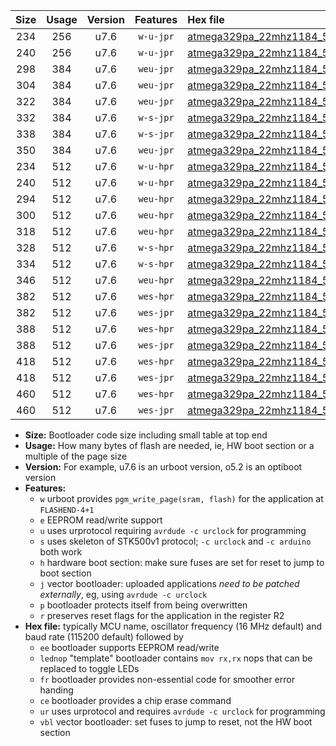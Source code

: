 |Size|Usage|Version|Features|Hex file|
|:-:|:-:|:-:|:-:|:--|
|234|256|u7.6|`w-u-jpr`|[atmega329pa_22mhz1184_57600bps_ur_vbl.hex](https://raw.githubusercontent.com/stefanrueger/urboot/main/bootloaders/atmega329pa/fcpu_22mhz1184/57600_bps/atmega329pa_22mhz1184_57600bps_ur_vbl.hex)|
|240|256|u7.6|`w-u-jpr`|[atmega329pa_22mhz1184_57600bps_lednop_ur_vbl.hex](https://raw.githubusercontent.com/stefanrueger/urboot/main/bootloaders/atmega329pa/fcpu_22mhz1184/57600_bps/atmega329pa_22mhz1184_57600bps_lednop_ur_vbl.hex)|
|298|384|u7.6|`weu-jpr`|[atmega329pa_22mhz1184_57600bps_ee_ur_vbl.hex](https://raw.githubusercontent.com/stefanrueger/urboot/main/bootloaders/atmega329pa/fcpu_22mhz1184/57600_bps/atmega329pa_22mhz1184_57600bps_ee_ur_vbl.hex)|
|304|384|u7.6|`weu-jpr`|[atmega329pa_22mhz1184_57600bps_ee_lednop_ur_vbl.hex](https://raw.githubusercontent.com/stefanrueger/urboot/main/bootloaders/atmega329pa/fcpu_22mhz1184/57600_bps/atmega329pa_22mhz1184_57600bps_ee_lednop_ur_vbl.hex)|
|322|384|u7.6|`weu-jpr`|[atmega329pa_22mhz1184_57600bps_ee_lednop_fr_ur_vbl.hex](https://raw.githubusercontent.com/stefanrueger/urboot/main/bootloaders/atmega329pa/fcpu_22mhz1184/57600_bps/atmega329pa_22mhz1184_57600bps_ee_lednop_fr_ur_vbl.hex)|
|332|384|u7.6|`w-s-jpr`|[atmega329pa_22mhz1184_57600bps_vbl.hex](https://raw.githubusercontent.com/stefanrueger/urboot/main/bootloaders/atmega329pa/fcpu_22mhz1184/57600_bps/atmega329pa_22mhz1184_57600bps_vbl.hex)|
|338|384|u7.6|`w-s-jpr`|[atmega329pa_22mhz1184_57600bps_lednop_vbl.hex](https://raw.githubusercontent.com/stefanrueger/urboot/main/bootloaders/atmega329pa/fcpu_22mhz1184/57600_bps/atmega329pa_22mhz1184_57600bps_lednop_vbl.hex)|
|350|384|u7.6|`weu-jpr`|[atmega329pa_22mhz1184_57600bps_ee_lednop_fr_ce_ur_vbl.hex](https://raw.githubusercontent.com/stefanrueger/urboot/main/bootloaders/atmega329pa/fcpu_22mhz1184/57600_bps/atmega329pa_22mhz1184_57600bps_ee_lednop_fr_ce_ur_vbl.hex)|
|234|512|u7.6|`w-u-hpr`|[atmega329pa_22mhz1184_57600bps_ur.hex](https://raw.githubusercontent.com/stefanrueger/urboot/main/bootloaders/atmega329pa/fcpu_22mhz1184/57600_bps/atmega329pa_22mhz1184_57600bps_ur.hex)|
|240|512|u7.6|`w-u-hpr`|[atmega329pa_22mhz1184_57600bps_lednop_ur.hex](https://raw.githubusercontent.com/stefanrueger/urboot/main/bootloaders/atmega329pa/fcpu_22mhz1184/57600_bps/atmega329pa_22mhz1184_57600bps_lednop_ur.hex)|
|294|512|u7.6|`weu-hpr`|[atmega329pa_22mhz1184_57600bps_ee_ur.hex](https://raw.githubusercontent.com/stefanrueger/urboot/main/bootloaders/atmega329pa/fcpu_22mhz1184/57600_bps/atmega329pa_22mhz1184_57600bps_ee_ur.hex)|
|300|512|u7.6|`weu-hpr`|[atmega329pa_22mhz1184_57600bps_ee_lednop_ur.hex](https://raw.githubusercontent.com/stefanrueger/urboot/main/bootloaders/atmega329pa/fcpu_22mhz1184/57600_bps/atmega329pa_22mhz1184_57600bps_ee_lednop_ur.hex)|
|318|512|u7.6|`weu-hpr`|[atmega329pa_22mhz1184_57600bps_ee_lednop_fr_ur.hex](https://raw.githubusercontent.com/stefanrueger/urboot/main/bootloaders/atmega329pa/fcpu_22mhz1184/57600_bps/atmega329pa_22mhz1184_57600bps_ee_lednop_fr_ur.hex)|
|328|512|u7.6|`w-s-hpr`|[atmega329pa_22mhz1184_57600bps.hex](https://raw.githubusercontent.com/stefanrueger/urboot/main/bootloaders/atmega329pa/fcpu_22mhz1184/57600_bps/atmega329pa_22mhz1184_57600bps.hex)|
|334|512|u7.6|`w-s-hpr`|[atmega329pa_22mhz1184_57600bps_lednop.hex](https://raw.githubusercontent.com/stefanrueger/urboot/main/bootloaders/atmega329pa/fcpu_22mhz1184/57600_bps/atmega329pa_22mhz1184_57600bps_lednop.hex)|
|346|512|u7.6|`weu-hpr`|[atmega329pa_22mhz1184_57600bps_ee_lednop_fr_ce_ur.hex](https://raw.githubusercontent.com/stefanrueger/urboot/main/bootloaders/atmega329pa/fcpu_22mhz1184/57600_bps/atmega329pa_22mhz1184_57600bps_ee_lednop_fr_ce_ur.hex)|
|382|512|u7.6|`wes-hpr`|[atmega329pa_22mhz1184_57600bps_ee.hex](https://raw.githubusercontent.com/stefanrueger/urboot/main/bootloaders/atmega329pa/fcpu_22mhz1184/57600_bps/atmega329pa_22mhz1184_57600bps_ee.hex)|
|382|512|u7.6|`wes-jpr`|[atmega329pa_22mhz1184_57600bps_ee_vbl.hex](https://raw.githubusercontent.com/stefanrueger/urboot/main/bootloaders/atmega329pa/fcpu_22mhz1184/57600_bps/atmega329pa_22mhz1184_57600bps_ee_vbl.hex)|
|388|512|u7.6|`wes-hpr`|[atmega329pa_22mhz1184_57600bps_ee_lednop.hex](https://raw.githubusercontent.com/stefanrueger/urboot/main/bootloaders/atmega329pa/fcpu_22mhz1184/57600_bps/atmega329pa_22mhz1184_57600bps_ee_lednop.hex)|
|388|512|u7.6|`wes-jpr`|[atmega329pa_22mhz1184_57600bps_ee_lednop_vbl.hex](https://raw.githubusercontent.com/stefanrueger/urboot/main/bootloaders/atmega329pa/fcpu_22mhz1184/57600_bps/atmega329pa_22mhz1184_57600bps_ee_lednop_vbl.hex)|
|418|512|u7.6|`wes-hpr`|[atmega329pa_22mhz1184_57600bps_ee_lednop_fr.hex](https://raw.githubusercontent.com/stefanrueger/urboot/main/bootloaders/atmega329pa/fcpu_22mhz1184/57600_bps/atmega329pa_22mhz1184_57600bps_ee_lednop_fr.hex)|
|418|512|u7.6|`wes-jpr`|[atmega329pa_22mhz1184_57600bps_ee_lednop_fr_vbl.hex](https://raw.githubusercontent.com/stefanrueger/urboot/main/bootloaders/atmega329pa/fcpu_22mhz1184/57600_bps/atmega329pa_22mhz1184_57600bps_ee_lednop_fr_vbl.hex)|
|460|512|u7.6|`wes-hpr`|[atmega329pa_22mhz1184_57600bps_ee_lednop_fr_ce.hex](https://raw.githubusercontent.com/stefanrueger/urboot/main/bootloaders/atmega329pa/fcpu_22mhz1184/57600_bps/atmega329pa_22mhz1184_57600bps_ee_lednop_fr_ce.hex)|
|460|512|u7.6|`wes-jpr`|[atmega329pa_22mhz1184_57600bps_ee_lednop_fr_ce_vbl.hex](https://raw.githubusercontent.com/stefanrueger/urboot/main/bootloaders/atmega329pa/fcpu_22mhz1184/57600_bps/atmega329pa_22mhz1184_57600bps_ee_lednop_fr_ce_vbl.hex)|

- **Size:** Bootloader code size including small table at top end
- **Usage:** How many bytes of flash are needed, ie, HW boot section or a multiple of the page size
- **Version:** For example, u7.6 is an urboot version, o5.2 is an optiboot version
- **Features:**
  + `w` urboot provides `pgm_write_page(sram, flash)` for the application at `FLASHEND-4+1`
  + `e` EEPROM read/write support
  + `u` uses urprotocol requiring `avrdude -c urclock` for programming
  + `s` uses skeleton of STK500v1 protocol; `-c urclock` and `-c arduino` both work
  + `h` hardware boot section: make sure fuses are set for reset to jump to boot section
  + `j` vector bootloader: uploaded applications *need to be patched externally*, eg, using `avrdude -c urclock`
  + `p` bootloader protects itself from being overwritten
  + `r` preserves reset flags for the application in the register R2
- **Hex file:** typically MCU name, oscillator frequency (16 MHz default) and baud rate (115200 default) followed by
  + `ee` bootloader supports EEPROM read/write
  + `lednop` "template" bootloader contains `mov rx,rx` nops that can be replaced to toggle LEDs
  + `fr` bootloader provides non-essential code for smoother error handing
  + `ce` bootloader provides a chip erase command
  + `ur` uses urprotocol and requires `avrdude -c urclock` for programming
  + `vbl` vector bootloader: set fuses to jump to reset, not the HW boot section
